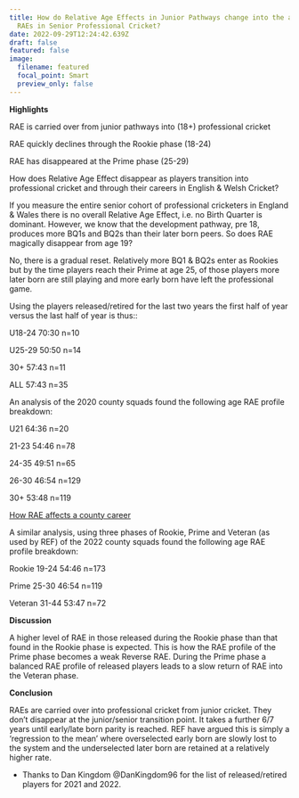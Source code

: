 ```yaml
---
title: How do Relative Age Effects in Junior Pathways change into the absence of
  RAEs in Senior Professional Cricket?
date: 2022-09-29T12:24:42.639Z
draft: false
featured: false
image:
  filename: featured
  focal_point: Smart
  preview_only: false
---
```

**Highlights**

RAE is carried over from junior pathways into (18+) professional cricket

RAE quickly declines through the Rookie phase (18-24)

RAE has disappeared at the Prime phase (25-29)

How does Relative Age Effect disappear as players transition into professional cricket and through their careers in English & Welsh Cricket?

If you measure the entire senior cohort of professional cricketers in England & Wales there is no overall Relative Age Effect, i.e. no Birth Quarter is dominant. However, we know that the development pathway, pre 18, produces more BQ1s and BQ2s than their later born peers. So does RAE magically disappear from age 19?

No, there is a gradual reset. Relatively more BQ1 & BQ2s enter as Rookies but by the time players reach their Prime at age 25, of those players more later born are still playing and more early born have left the professional game.

Using the players released/retired for the last two years the first half of year versus the last half of year is thus::

U18-24 70:30 n=10

U25-29 50:50 n=14

30+ 57:43 n=11

ALL 57:43 n=35

An analysis of the 2020 county squads found the following age RAE profile breakdown:

U21 64:36 n=20

21-23 54:46 n=78

24-35 49:51 n=65

26-30 46:54 n=129

30+ 53:48 n=119[](https://onemoresummer.co.uk/post/how-rae-affects-a-county-career/)

[How RAE affects a county career](https://onemoresummer.co.uk/post/how-rae-affects-a-county-career/)

A similar analysis, using three phases of Rookie, Prime and Veteran (as used by REF) of the 2022 county squads found the following age RAE profile breakdown:

Rookie 19-24 54:46 n=173

Prime 25-30 46:54 n=119

Veteran 31-44 53:47 n=72

**Discussion**

A higher level of RAE in those released during the Rookie phase than that found in the Rookie phase is expected. This is how the RAE profile of the Prime phase becomes a weak Reverse RAE. During the Prime phase a balanced RAE profile of released players leads to a slow return of RAE into the Veteran phase. 

**Conclusion**

RAEs are carried over into professional cricket from junior cricket. They don’t disappear at the junior/senior transition point. It takes a further 6/7 years until early/late born parity is reached. REF have argued this is simply a ‘regression to the mean’ where overselected early born are slowly lost to the system and the underselected later born are retained at a relatively higher rate.

* Thanks to Dan Kingdom @DanKingdom96 for the list of released/retired players for 2021 and 2022.